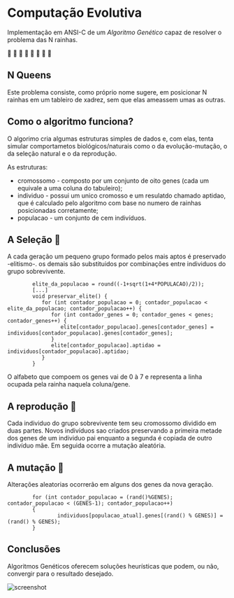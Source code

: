 # Computação Evolutiva 
Implementação em ANSI-C de um _Algoritmo Genético_ capaz de resolver o problema das N rainhas.  
 
 
:crown: :crown: :crown: :crown: :crown: :crown: :crown: :crown:  
## N Queens  
Este problema consiste, como próprio nome sugere, em posicionar N rainhas em um tableiro de xadrez, sem que elas ameassem umas as outras.  
  
    
## Como o algoritmo funciona?  
O algorimo cria algumas estruturas simples de dados e, com elas, tenta simular comportametos biológicos/naturais como o da evolução-mutação, o da seleção natural e o da reprodução.  
  
As estruturas:  
* cromossomo - composto por um conjunto de oito genes (cada um equivale a uma coluna do tabuleiro);
* individuo - possui um unico cromosso e um resulatdo chamado aptidao, que é calculado pelo algoritmo com base no numero de rainhas posicionadas corretamente;
* populacao -  um conjunto de cem indivíduos.  
    
    
## A Seleção :hocho:  
A cada geração um pequeno grupo formado pelos mais aptos é preservado -elitismo-. os demais são substituidos por combinações entre individuos do grupo sobrevivente.  
```
        elite_da_populacao = round((-1+sqrt(1+4*POPULACAO)/2));
        [...]
        void preservar_elite() {
           for (int contador_populacao = 0; contador_populacao < elite_da_populacao; contador_populacao++) {
              for (int contador_genes = 0; contador_genes < genes; contador_genes++) {
                 elite[contador_populacao].genes[contador_genes] = individuos[contador_populacao].genes[contador_genes];
              }
              elite[contador_populacao].aptidao = individuos[contador_populacao].aptidao;
           }
        }
```
O alfabeto que compoem os genes vai de 0 à 7 e representa a linha ocupada pela rainha naquela coluna/gene.
  
    
## A reprodução  :couple:  
Cada individuo do grupo sobrevivente tem seu cromossomo dividido em duas partes. Novos indivíduos sao criados preservando a primeira metade dos genes de um individuo pai enquanto a segunda é copiada de outro indivíduo mãe. Em seguida ocorre a mutação aleatória.
   
   
## A  mutação  :hear_no_evil:  
Alterações aleatorias ocorrerão em alguns dos genes da nova geração.
```
        for (int contador_populacao = (rand()%GENES); contador_populacao < (GENES-1); contador_populacao++)
        {
                individuos[populacao_atual].genes[(rand() % GENES)] = (rand() % GENES);
        }
```
    
## Conclusões  
Algoritmos Genéticos oferecem soluções heurísticas que podem, ou não, convergir para o resultado desejado.
  
![screenshot](https://c1.staticflickr.com/5/4332/36349900714_907c81669b_o.png)
